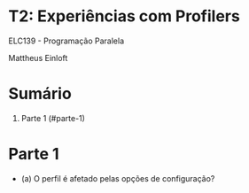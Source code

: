 # T2: Experiências com Profilers

ELC139 - Programação Paralela

Mattheus Einloft

# Sumário

1. Parte 1 (#parte-1)

# Parte 1

  - (a) O perfil é afetado pelas opções de configuração?
